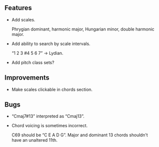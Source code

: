## Features

* Add scales.

    Phrygian dominant, harmonic major, Hungarian minor, double harmonic major.

* Add ability to search by scale intervals.

    “1 2 3 #4 5 6 7” → Lydian.

* Add pitch class sets?

## Improvements

* Make scales clickable in chords section.

## Bugs

* “Cmaj7#13” interpreted as “Cmaj13”.

* Chord voicing is sometimes incorrect.

    C69 should be “C E A D G”. Major and dominant 13 chords shouldn't have an unaltered 11th.
